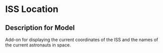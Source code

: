 # ISS Location

## Description for Model

Add-on for displaying the current coordinates of the ISS and the names of the current astronauts in space.

